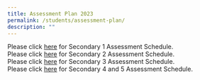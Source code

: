 ```yaml
---
title: Assessment Plan 2023
permalink: /students/assessment-plan/
description: ""
---
```

Please click [here](/files/sec1exam.pdf) for Secondary 1 Assessment Schedule.<br>
Please click [here](/files/sec2exam.pdf) for Secondary 2 Assessment Schedule.<br>
Please click [here](/files/sec3exam.pdf) for Secondary 3 Assessment Schedule.<br>
Please click [here](/files/2023%20Sec%204n5%20Assessment%20Schedule.pdf) for Secondary 4 and 5 Assessment Schedule.<br> 